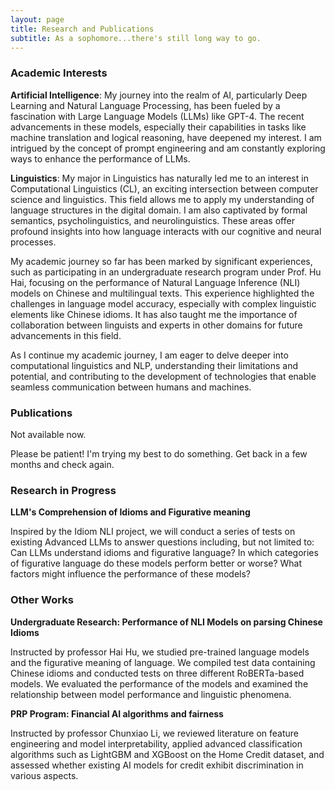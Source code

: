 ```yaml
---
layout: page
title: Research and Publications
subtitle: As a sophomore...there's still long way to go.
---
```


### Academic Interests
**Artificial Intelligence**: My journey into the realm of AI, particularly Deep Learning and Natural Language Processing, has been fueled by a fascination with Large Language Models (LLMs) like GPT-4. The recent advancements in these models, especially their capabilities in tasks like machine translation and logical reasoning, have deepened my interest. I am intrigued by the concept of prompt engineering and am constantly exploring ways to enhance the performance of LLMs.

**Linguistics**: My major in Linguistics has naturally led me to an interest in Computational Linguistics (CL), an exciting intersection between computer science and linguistics. This field allows me to apply my understanding of language structures in the digital domain. I am also captivated by formal semantics, psycholinguistics, and neurolinguistics. These areas offer profound insights into how language interacts with our cognitive and neural processes.

My academic journey so far has been marked by significant experiences, such as participating in an undergraduate research program under Prof. Hu Hai, focusing on the performance of Natural Language Inference (NLI) models on Chinese and multilingual texts. This experience highlighted the challenges in language model accuracy, especially with complex linguistic elements like Chinese idioms. It has also taught me the importance of collaboration between linguists and experts in other domains for future advancements in this field.

As I continue my academic journey, I am eager to delve deeper into computational linguistics and NLP, understanding their limitations and potential, and contributing to the development of technologies that enable seamless communication between humans and machines.



### Publications
Not available now.

Please be patient! I'm trying my best to do something. Get back in a few months and check again.

### Research in Progress
**LLM's Comprehension of Idioms and Figurative meaning**

Inspired by the Idiom NLI project, we will conduct a series of tests on existing Advanced LLMs to answer questions including, but not limited to: Can LLMs understand idioms and figurative language? In which categories of figurative language do these models perform better or worse? What factors might influence the performance of these models?



### Other Works
**Undergraduate Research: Performance of NLI Models on parsing Chinese Idioms** 

Instructed by professor Hai Hu, we studied pre-trained language models and the figurative meaning of language. We compiled test data containing Chinese idioms and conducted tests on three different RoBERTa-based models. We evaluated the performance of the models and examined the relationship between model performance and linguistic phenomena.



**PRP Program: Financial AI algorithms and fairness**

Instructed by professor Chunxiao Li, we reviewed literature on feature engineering and model interpretability, applied advanced classification algorithms such as LightGBM and XGBoost on the Home Credit dataset, and assessed whether existing AI models for credit exhibit discrimination in various aspects.



